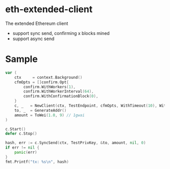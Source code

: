 # eth-extended-client
The extended Ethereum client
- support sync send, confirming x blocks mined
- support async send

# Sample
```go
var (
	ctx     = context.Background()
	cfmOpts = []confirm.Opt{
		confirm.WithWorkers(1),
		confirm.WithWorkerInterval(64),
		confirm.WithConfirmationBlock(0),
	}
	c, _   = NewClient(ctx, TestEndpoint, cfmOpts, WithTimeout(10), WithSyncSendConfirmInterval(64))
	to, _  = GenerateAddr()
	amount = ToWei(1.0, 9) // 1gwai
)

c.Start()
defer c.Stop()

hash, err := c.SyncSend(ctx, TestPrivKey, &to, amount, nil, 0)
if err != nil {
	panic(err)
}
fmt.Printf("tx: %s\n", hash)
```
